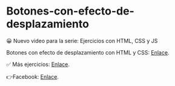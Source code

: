 # Botones-con-efecto-de-desplazamiento

😀 Nuevo video para la serie: Ejercicios con HTML, CSS y JS

Botones con efecto de desplazamiento con HTML y CSS: [Enlace](https://youtu.be/kBq_hskPTCk).


✅ Más ejercicios: [Enlace](https://youtube.com/playlist?list=PLy0P0mvWu_AGhyjEVjhR0WP5U4jLAzrvE).

👉Facebook: [Enlace](https://www.facebook.com/Felix-Castro-103068738427669/).
